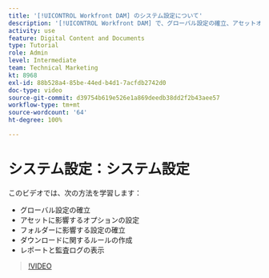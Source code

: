```yaml
---
title: '[!UICONTROL Workfront DAM] のシステム設定について'
description: '[!UICONTROL Workfront DAM] で、グローバル設定の確立、アセットオプションの設定、フォルダー設定の確立、ダウンロードルールの作成、レポートと監査ログの表示を行う方法について説明します。'
activity: use
feature: Digital Content and Documents
type: Tutorial
role: Admin
level: Intermediate
team: Technical Marketing
kt: 8968
exl-id: 88b528a4-85be-44ed-b4d1-7acfdb2742d0
doc-type: video
source-git-commit: d39754b619e526e1a869deedb38dd2f2b43aee57
workflow-type: tm+mt
source-wordcount: '64'
ht-degree: 100%

---
```


# システム設定：システム設定

このビデオでは、次の方法を学習します：

* グローバル設定の確立
* アセットに影響するオプションの設定
* フォルダーに影響する設定の確立
* ダウンロードに関するルールの作成
* レポートと監査ログの表示

>[!VIDEO](https://video.tv.adobe.com/v/335231/?quality=12)
